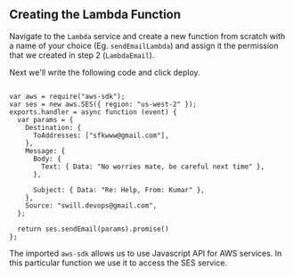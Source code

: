 ## Creating the Lambda Function

Navigate to the `Lambda` service and create a new function from scratch with a name of your choice (Eg. `sendEmailLambda`) and assign it the permission that we created in step 2 (`LambdaEmail`).

Next we'll write the following code and click deploy.

<pre><code class="javascript">
var aws = require("aws-sdk");
var ses = new aws.SES({ region: "us-west-2" });
exports.handler = async function (event) {
  var params = {
    Destination: {
      ToAddresses: ["sfkwww@gmail.com"],
    },
    Message: {
      Body: {
        Text: { Data: "No worries mate, be careful next time" },
      },

      Subject: { Data: "Re: Help, From: Kumar" },
    },
    Source: "swill.devops@gmail.com",
  };

  return ses.sendEmail(params).promise()
};
</pre></code>

The imported `aws-sdk` allows us to use Javascript API for AWS services. In this particular function we use it to access the SES service.

